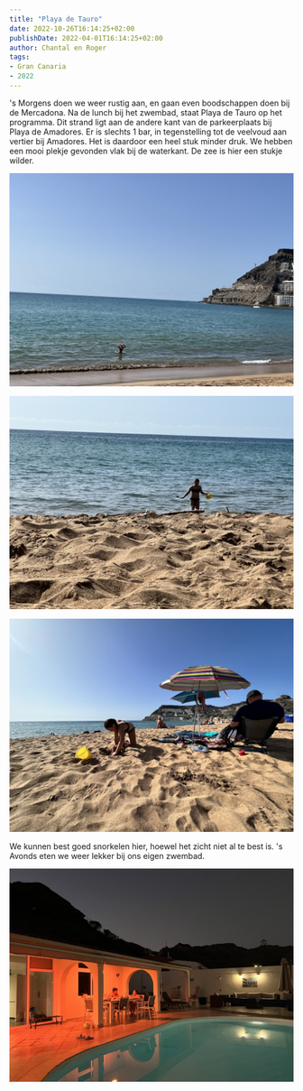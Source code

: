 ```yaml
---
title: "Playa de Tauro"
date: 2022-10-26T16:14:25+02:00
publishDate: 2022-04-01T16:14:25+02:00
author: Chantal en Roger
tags:
- Gran Canaria
- 2022
---
```


's Morgens doen we weer rustig aan, en gaan even boodschappen doen bij de Mercadona. Na de lunch bij het zwembad, staat Playa de Tauro op het programma. Dit strand ligt aan de andere kant van de parkeerplaats bij Playa de Amadores. Er is slechts 1 bar, in tegenstelling tot de veelvoud aan vertier bij Amadores. Het is daardoor een heel stuk minder druk. We hebben een mooi plekje gevonden vlak bij de waterkant. De zee is hier een stukje wilder.

![Playa de Tauro](./images/IMG_2028.jpg)

![Playa de Tauro](./images/IMG_4958.JPG)

![Playa de Tauro](./images/IMG_4960.JPG)

We kunnen best goed snorkelen hier, hoewel het zicht niet al te best is. 's Avonds eten we weer lekker bij ons eigen zwembad.

![Villa Tauro Beach](./images/IMG_2032.jpg)
